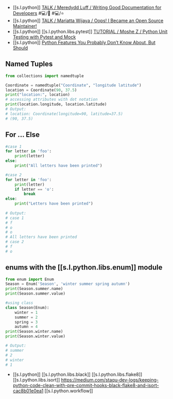 

- [[s.l.python]] [TALK / Meredydd Luff / Writing Good Documentation for Developers](https://youtu.be/eWaWvUhpseM?list=PL2Uw4_HvXqvYk1Y5P8kryoyd83L_0Uk5K) #💻️/📖️ #💻️/⭐
- [[s.l.python]] [TALK / Mariatta Wijaya / Oops! I Became an Open Source Maintainer!](https://youtu.be/iPs64t1nsSM?list=PL2Uw4_HvXqvYk1Y5P8kryoyd83L_0Uk5K)
- [[s.l.python]] [[s.l.python.libs.pytest]] [TUTORIAL / Moshe Z / Python Unit Testing with Pytest and Mock](https://youtu.be/DJoffYEPttY?list=PL2Uw4_HvXqvYk1Y5P8kryoyd83L_0Uk5K)
- [[s.l.python]] [Python Features You Probably Don’t Know About, But Should](https://levelup.gitconnected.com/python-features-you-probably-dont-know-about-but-should-a66c6b30c528)

## Named Tuples

```python
from collections import namedtuple

Coordinate = namedtuple("Coordinate", "longitude latitude")
location = Coordinate(90, 37.5)
print("location:", location) 
# accessing attributes with dot notation
print(location.longitude, location.latitude) 
# Output: 
# location: Coordinate(longitude=90, latitude=37.5) 
# (90, 37.5) 
```
## For ... Else

```python
#case 1
for letter in 'foo':
    print(letter)
else:
    print("All letters have been printed")

#case 2
for letter in 'foo':
    print(letter)
    if letter == 'o':
        break
else:
    print("Letters have been printed")
    
# Output:
# case 1
# f
# o
# o
# All letters have been printed
# case 2
# f
# o
```
## enums with the [[s.l.python.libs.enum]] module

```python
from enum import Enum
Season = Enum('Season', 'winter summer spring autumn')
print(Season.summer.name)
print(Season.summer.value)

#using class
class Season(Enum):
    winter = 1
    summer = 2
    spring = 3
    autumn = 4
print(Season.winter.name)
print(Season.winter.value)

# Output:
# summer
# 2
# winter
# 1
```

- [[s.l.python]] [[s.l.python.libs.black]] [[s.l.python.libs.flake8]] [[s.l.python.libs.isort]] <https://medium.com/staqu-dev-logs/keeping-python-code-clean-with-pre-commit-hooks-black-flake8-and-isort-cac8b01e0ea1>
    [[s.l.python.workflow]]

